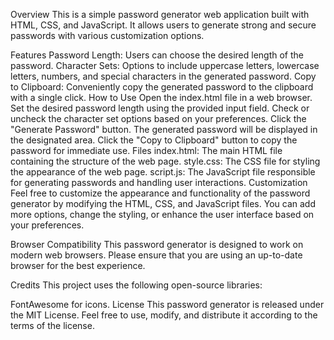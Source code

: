 Overview
This is a simple password generator web application built with HTML, CSS, and JavaScript. It allows users to generate strong and secure passwords with various customization options.

Features
Password Length: Users can choose the desired length of the password.
Character Sets: Options to include uppercase letters, lowercase letters, numbers, and special characters in the generated password.
Copy to Clipboard: Conveniently copy the generated password to the clipboard with a single click.
How to Use
Open the index.html file in a web browser.
Set the desired password length using the provided input field.
Check or uncheck the character set options based on your preferences.
Click the "Generate Password" button.
The generated password will be displayed in the designated area.
Click the "Copy to Clipboard" button to copy the password for immediate use.
Files
index.html: The main HTML file containing the structure of the web page.
style.css: The CSS file for styling the appearance of the web page.
script.js: The JavaScript file responsible for generating passwords and handling user interactions.
Customization
Feel free to customize the appearance and functionality of the password generator by modifying the HTML, CSS, and JavaScript files. You can add more options, change the styling, or enhance the user interface based on your preferences.

Browser Compatibility
This password generator is designed to work on modern web browsers. Please ensure that you are using an up-to-date browser for the best experience.

Credits
This project uses the following open-source libraries:

FontAwesome for icons.
License
This password generator is released under the MIT License. Feel free to use, modify, and distribute it according to the terms of the license.
